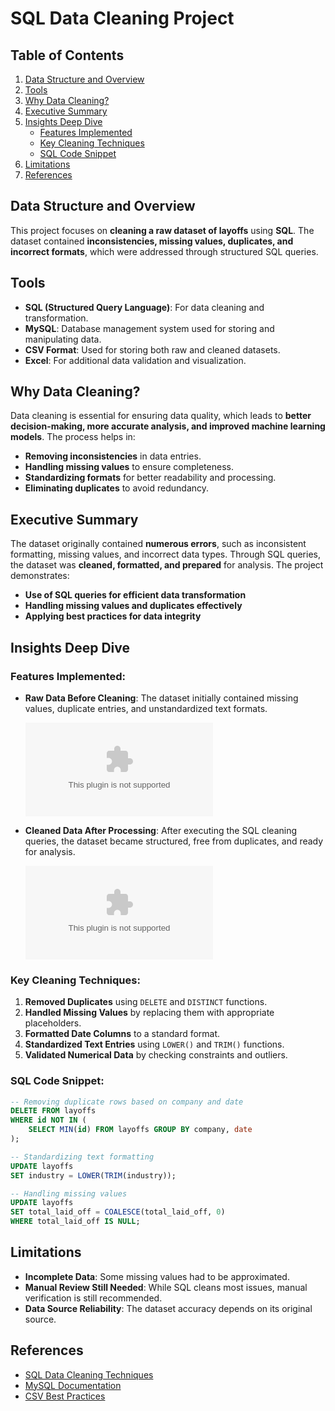 # SQL Data Cleaning Project

## Table of Contents
1. [Data Structure and Overview](#data-structure-and-overview)
2. [Tools](#tools)
3. [Why Data Cleaning?](#why-data-cleaning)
4. [Executive Summary](#executive-summary)
5. [Insights Deep Dive](#insights-deep-dive)
   - [Features Implemented](#features-implemented)
   - [Key Cleaning Techniques](#key-cleaning-techniques)
   - [SQL Code Snippet](#sql-code-snippet)
6. [Limitations](#limitations)
7. [References](#references)

## Data Structure and Overview
This project focuses on **cleaning a raw dataset of layoffs** using **SQL**. The dataset contained **inconsistencies, missing values, duplicates, and incorrect formats**, which were addressed through structured SQL queries.

## Tools
- **SQL (Structured Query Language)**: For data cleaning and transformation.
- **MySQL**: Database management system used for storing and manipulating data.
- **CSV Format**: Used for storing both raw and cleaned datasets.
- **Excel**: For additional data validation and visualization.

## Why Data Cleaning?
Data cleaning is essential for ensuring data quality, which leads to **better decision-making, more accurate analysis, and improved machine learning models**. The process helps in:
- **Removing inconsistencies** in data entries.
- **Handling missing values** to ensure completeness.
- **Standardizing formats** for better readability and processing.
- **Eliminating duplicates** to avoid redundancy.

## Executive Summary
The dataset originally contained **numerous errors**, such as inconsistent formatting, missing values, and incorrect data types. Through SQL queries, the dataset was **cleaned, formatted, and prepared** for analysis. The project demonstrates:
- **Use of SQL queries for efficient data transformation**
- **Handling missing values and duplicates effectively**
- **Applying best practices for data integrity**

## Insights Deep Dive
### Features Implemented:
- **Raw Data Before Cleaning**:
  The dataset initially contained missing values, duplicate entries, and unstandardized text formats.
  
  ![Raw Data](https://raw.githubusercontent.com/Fathiat-data-portfolio/Fathiat_Data_Entry_Portfolio/main/layoffs.csv)

- **Cleaned Data After Processing**:
  After executing the SQL cleaning queries, the dataset became structured, free from duplicates, and ready for analysis.
  
  ![Cleaned Data](https://raw.githubusercontent.com/Fathiat-data-portfolio/Fathiat_Data_Entry_Portfolio/main/Layoffs%20dataset%20cleaned%20in%20sql.csv)

### Key Cleaning Techniques:
1. **Removed Duplicates** using `DELETE` and `DISTINCT` functions.
2. **Handled Missing Values** by replacing them with appropriate placeholders.
3. **Formatted Date Columns** to a standard format.
4. **Standardized Text Entries** using `LOWER()` and `TRIM()` functions.
5. **Validated Numerical Data** by checking constraints and outliers.

### SQL Code Snippet:
```sql
-- Removing duplicate rows based on company and date
DELETE FROM layoffs
WHERE id NOT IN (
    SELECT MIN(id) FROM layoffs GROUP BY company, date
);

-- Standardizing text formatting
UPDATE layoffs
SET industry = LOWER(TRIM(industry));

-- Handling missing values
UPDATE layoffs
SET total_laid_off = COALESCE(total_laid_off, 0)
WHERE total_laid_off IS NULL;
```

## Limitations
- **Incomplete Data**: Some missing values had to be approximated.
- **Manual Review Still Needed**: While SQL cleans most issues, manual verification is still recommended.
- **Data Source Reliability**: The dataset accuracy depends on its original source.

## References
- [SQL Data Cleaning Techniques](https://www.sqlshack.com/sql-data-cleaning-techniques/)
- [MySQL Documentation](https://dev.mysql.com/doc/)
- [CSV Best Practices](https://www.data-to-fish.com/csv-python/)

